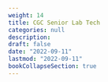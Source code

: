 ```yaml
---
weight: 14
title: CGC Senior Lab Tech
categories: null
description: 
draft: false
date: "2022-09-11"
lastmod: "2022-09-11"
bookCollapseSection: true
---
```


